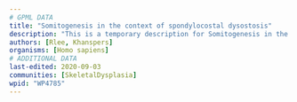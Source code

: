 ```yaml
---
# GPML DATA
title: "Somitogenesis in the context of spondylocostal dysostosis"
description: "This is a temporary description for Somitogenesis in the context of spondylocostal dysostosis"
authors: [Rlee, Khanspers]
organisms: [Homo sapiens]
# ADDITIONAL DATA
last-edited: 2020-09-03
communities: [SkeletalDysplasia]
wpid: "WP4785"
---
```

